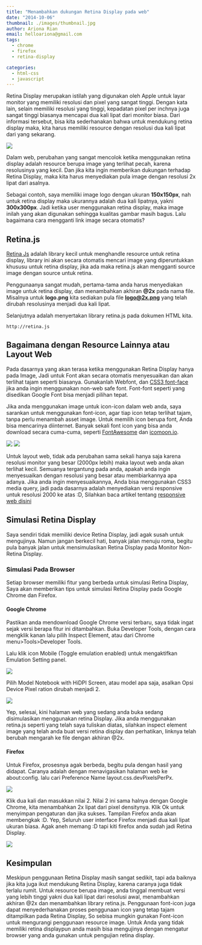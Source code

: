 ```yaml
---
title: "Menambahkan dukungan Retina Display pada web"
date: "2014-10-06"
thumbnail: ./images/thumbnail.jpg
author: Ariona Rian
email: helloariona@gmail.com
tags: 
  - chrome
  - firefox
  - retina-display

categories: 
  - html-css
  - javascript
---
```


Retina Display merupakan istilah yang digunakan oleh Apple untuk layar monitor yang memiliki resolusi dan pixel yang sangat tinggi. Dengan kata lain, selain memiliki resolusi yang tinggi, kepadatan pixel per inchnya juga sangat tinggi biasanya mencapai dua kali lipat dari monitor biasa. Dari informasi tersebut, bisa kita sederhanakan bahwa untuk mendukung retina display maka, kita harus memiliki resource dengan resolusi dua kali lipat dari yang sekarang.

![](./images/Q2enx.png)

Dalam web, perubahan yang sangat mencolok ketika menggunakan retina display adalah resource berupa image yang terlihat pecah, karena resolusinya yang kecil. Dan jika kita ingin memberikan dukungan terhadap Retina Display, maka kita harus menyediakan pula image dengan resolusi 2x lipat dari asalnya.

Sebagai contoh, saya memiliki image logo dengan ukuran **150x150px**, nah untuk retina display maka ukurannya adalah dua kali lipatnya, yakni **300x300px**. Jadi ketika user menggunakan retina display, maka image inilah yang akan digunakan sehingga kualitas gambar masih bagus. Lalu bagaimana cara mengganti link image secara otomatis?

## Retina.js

[Retina Js](http://imulus.github.io/retinajs/ "Retina.js") adalah library kecil untuk menghandle resource untuk retina display, library ini akan secara otomatis mencari image yang diperuntukkan khususu untuk retina display, jika ada maka retina.js akan mengganti source image dengan source untuk retina.

Penggunaanya sangat mudah, pertama-tama anda harus menyediakan image untuk retina display, dan menambahkan akhiran **@2x** pada nama file. Misalnya untuk **logo.png** kita sediakan pula file **logo@2x.png** yang telah dirubah resolusinya menjadi dua kali lipat.

Selanjutnya adalah menyertakan library retina.js pada dokumen HTML kita.

```
http://retina.js
```

## Bagaimana dengan Resource Lainnya atau Layout Web

Pada dasarnya yang akan terasa ketika menggunakan Retina Display hanya pada Image, Jadi untuk Font akan secara otomatis menyesuaikan dan akan terlihat tajam seperti biasanya. Gunakanlah Webfont, dan [CSS3 font-face](/bermain-main-dengan-css3-font-face/ "Bermain-main dengan CSS3 : font-face") jika anda ingin menggunakan non-web safe font. Font-font seperti yang disedikan Google Font bisa menjadi pilihan tepat.

Jika anda menggunakan image untuk icon-icon dalam web anda, saya sarankan untuk menggunakan font-icon, agar tiap icon tetap terlihat tajam, tanpa perlu menambah asset image. Untuk memilih icon berupa font, Anda bisa mencarinya diinternet. Banyak sekali font icon yang bisa anda download secara cuma-cuma, seperti [FontAwesome](http://fortawesome.github.io/Font-Awesome/ "FontAwesome") dan [icomoon.io](https://icomoon.io/app "Icomoon App").

![](./images/icomoon.png)
![](./images/font-awesome.png)

Untuk layout web, tidak ada perubahan sama sekali hanya saja karena resolusi monitor yang besar (2000px lebih) maka layout web anda akan terlihat kecil. Semuanya tergantung pada anda, apakah anda ingin menyesuaikan dengan resolusi yang besar atau membiarkannya apa adanya. Jika anda ingin menyesuaikannya, Anda bisa menggunakan CSS3 media query, jadi pada dasarnya adalah menyediakan versi responsive untuk resolusi 2000 ke atas :D, Silahkan baca artikel tentang [responsive web disini](/responsive-webdesign-apa-dan-bagaimana/ "Responsive Webdesign, Apa dan Bagaimana ?")

## Simulasi Retina Display

Saya sendiri tidak memiliki device Retina Display, jadi agak susah untuk mengujinya. Namun jangan berkecil hati, banyak jalan menuju roma, begitu pula banyak jalan untuk mensimulasikan Retina Display pada Monitor Non-Retina Display.

### Simulasi Pada Browser

Setiap browser memiliki fitur yang berbeda untuk simulasi Retina Display, Saya akan memberikan tips untuk simulasi Retina Display pada Google Chrome dan Firefox.

#### Google Chrome

Pastikan anda mendownload Google Chrome versi terbaru, saya tidak ingat sejak versi berapa fitur ini ditambahkan. Buka Developer Tools, dengan cara mengklik kanan lalu pilih Inspect Element, atau dari Chrome menu>Tools>Developer Tools.

Lalu klik icon Mobile (Toggle emulation enabled) untuk mengaktifkan Emulation Setting panel.

![](./images/toggle-emulation.png)

Pilih Model Notebook with HiDPI Screen, atau model apa saja, asalkan Opsi Device Pixel ration dirubah menjadi 2.

![](./images/emulation-settings.png)

Yep, selesai, kini halaman web yang sedang anda buka sedang disimulasikan menggunakan retina Display. Jika anda menggunakan retina.js seperti yang telah saya tuliskan diatas, silahkan inspect element image yang telah anda buat versi retina display dan perhatikan, linknya telah berubah mengarah ke file dengan akhiran @2x.

#### Firefox

Untuk Firefox, prosesnya agak berbeda, begitu pula dengan hasil yang didapat. Caranya adalah dengan menavigasikan halaman web ke about:config. lalu cari Preference Name layout.css.devPixelsPerPx.

![](./images/PixelDensity.png)

Klik dua kali dan masukkan nilai 2. Nilai 2 ini sama halnya dengan Google Chrome, kita menambahkan 2x lipat dari pixel densitynya. Klik Ok untuk menyimpan pengaturan dan jika sukses. Tampilan Firefox anda akan membengkak :D. Yep, Seluruh user interface Firefox menjadi dua kali lipat ukuran biasa. Agak aneh memang :D tapi kiti firefox anda sudah jadi Retina Display.

![](./images/bengkak.png)

## Kesimpulan

Meskipun penggunaan Retina Display masih sangat sedikit, tapi ada baiknya jika kita juga ikut mendukung Retina Display, karena caranya juga tidak terlalu rumit. Untuk resource berupa image, anda tinggal membuat versi yang lebih tinggi yakni dua kali lipat dari resolusi awal, menambahkan akhiran @2x dan menambahkan library retina.js. Penggunaan font-icon juga dapat menyederhanakan proses penggunaan icon yang tetap tajam ditampilkan pada Retina Display, So sebisa mungkin gunakan Font-icon untuk mengurangi penggunaan resource image. Untuk Anda yang tidak memiliki retina displaypun anda masih bisa mengujinya dengan mengatur browser yang anda gunakan untuk pengujian retina display.
